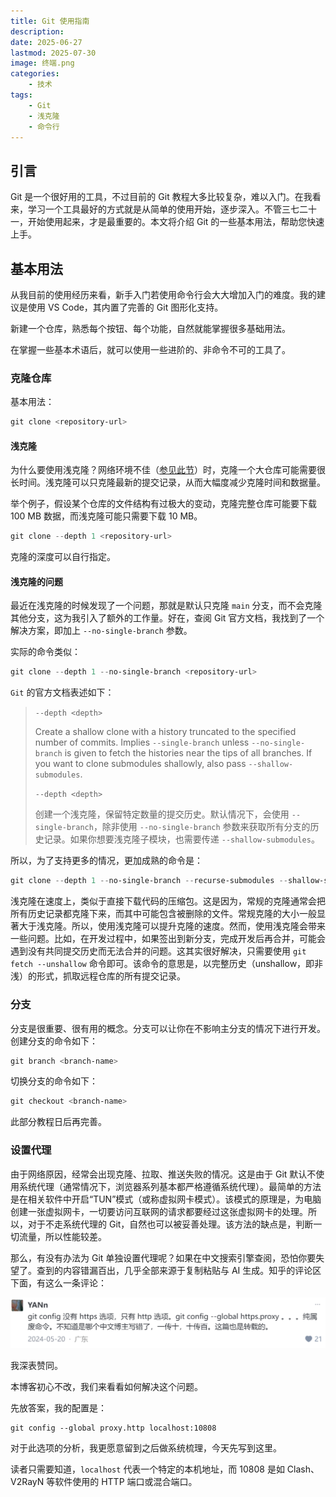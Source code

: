 ```yaml
---
title: Git 使用指南
description:
date: 2025-06-27
lastmod: 2025-07-30
image: 终端.png
categories:
    - 技术
tags:
    - Git
    - 浅克隆
    - 命令行
---
```


## 引言

Git 是一个很好用的工具，不过目前的 Git 教程大多比较复杂，难以入门。在我看来，学习一个工具最好的方式就是从简单的使用开始，逐步深入。不管三七二十一，开始使用起来，才是最重要的。本文将介绍 Git 的一些基本用法，帮助您快速上手。

## 基本用法

从我目前的使用经历来看，新手入门若使用命令行会大大增加入门的难度。我的建议是使用 VS Code，其内置了完善的 Git 图形化支持。

新建一个仓库，熟悉每个按钮、每个功能，自然就能掌握很多基础用法。

在掌握一些基本术语后，就可以使用一些进阶的、非命令不可的工具了。

### 克隆仓库

基本用法：

```powershell
git clone <repository-url>
```

#### 浅克隆

为什么要使用浅克隆？网络环境不佳（[参见此节](#设置代理)）时，克隆一个大仓库可能需要很长时间。浅克隆可以只克隆最新的提交记录，从而大幅度减少克隆时间和数据量。

举个例子，假设某个仓库的文件结构有过极大的变动，克隆完整仓库可能要下载 100 MB 数据，而浅克隆可能只需要下载 10 MB。

```powershell
git clone --depth 1 <repository-url>
```

克隆的深度可以自行指定。

#### 浅克隆的问题

最近在浅克隆的时候发现了一个问题，那就是默认只克隆 `main` 分支，而不会克隆其他分支，这为我引入了额外的工作量。好在，查阅 Git 官方文档，我找到了一个解决方案，即加上 `--no-single-branch` 参数。

实际的命令类似：

```powershell
git clone --depth 1 --no-single-branch <repository-url>
```

`Git` 的官方文档表述如下：

> `--depth <depth>`
>
> Create a shallow clone with a history truncated to the specified number of commits. Implies `--single-branch` unless `--no-single-branch` is given to fetch the histories near the tips of all branches. If you want to clone submodules shallowly, also pass `--shallow-submodules`.
>
> `--depth <depth>`
>
> 创建一个浅克隆，保留特定数量的提交历史。默认情况下，会使用 `--single-branch`，除非使用 `--no-single-branch` 参数来获取所有分支的历史记录。如果你想要浅克隆子模块，也需要传递 `--shallow-submodules`。

所以，为了支持更多的情况，更加成熟的命令是：

```powershell
git clone --depth 1 --no-single-branch --recurse-submodules --shallow-submodules <repository-url>
```

浅克隆在速度上，类似于直接下载代码的压缩包。这是因为，常规的克隆通常会把所有历史记录都克隆下来，而其中可能包含被删除的文件。常规克隆的大小一般显著大于浅克隆。所以，使用浅克隆可以提升克隆的速度。然而，使用浅克隆会带来一些问题。比如，在开发过程中，如果签出到新分支，完成开发后再合并，可能会遇到没有共同提交历史而无法合并的问题。这其实很好解决，只需要使用 `git fetch --unshallow` 命令即可。该命令的意思是，以完整历史（unshallow，即非浅）的形式，抓取远程仓库的所有提交记录。

### 分支

分支是很重要、很有用的概念。分支可以让你在不影响主分支的情况下进行开发。创建分支的命令如下：

```powershell
git branch <branch-name>
```

切换分支的命令如下：

```powershell
git checkout <branch-name>
```

此部分教程日后再完善。

### 设置代理

由于网络原因，经常会出现克隆、拉取、推送失败的情况。这是由于 Git 默认不使用系统代理（通常情况下，浏览器系列基本都严格遵循系统代理）。最简单的方法是在相关软件中开启“TUN”模式（或称虚拟网卡模式）。该模式的原理是，为电脑创建一张虚拟网卡，一切要访问互联网的请求都要经过这张虚拟网卡的处理。所以，对于不走系统代理的 Git，自然也可以被妥善处理。该方法的缺点是，判断一切流量，所以性能较差。

那么，有没有办法为 Git 单独设置代理呢？如果在中文搜索引擎查阅，恐怕你要失望了。查到的内容错漏百出，几乎全部来源于复制粘贴与 AI 生成。知乎的评论区下面，有这么一条评论：

![评论](image.png)

我深表赞同。

本博客初心不改，我们来看看如何解决这个问题。

先放答案，我的配置是：

```shell
git config --global proxy.http localhost:10808
```

对于此选项的分析，我更愿意留到之后做系统梳理，今天先写到这里。

读者只需要知道，`localhost` 代表一个特定的本机地址，而 10808 是如 Clash、V2RayN 等软件使用的 HTTP 端口或混合端口。
